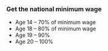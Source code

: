 ###  Get the national minimum wage

  * Age 14 – 70% of minimum wage 
  * Age 18 – 80% of minimum wage 
  * Age 19 – 90% 
  * Age 20 – 100% 
